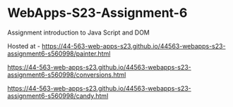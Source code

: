 
# WebApps-S23-Assignment-6
Assignment introduction to Java Script and DOM

Hosted at -  https://44-563-web-apps-s23.github.io/44563-webapps-s23-assignment6-s560998/painter.html
             
https://44-563-web-apps-s23.github.io/44563-webapps-s23-assignment6-s560998/conversions.html

https://44-563-web-apps-s23.github.io/44563-webapps-s23-assignment6-s560998/candy.html

